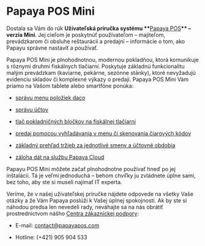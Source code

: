 # Papaya POS Mini

Dostala sa Vám do rúk **Užívateľská príručka systému \*\***[Papaya POS](http://www.papayapos.com/)**\*\* – verzia Mini**. Jej cieľom je poskytnúť používateľom – majiteľom, prevádzkarom či obsluhe reštaurácií a predajní – informácie o tom, ako Papayu správne nastaviť a používať.

Papaya POS Mini je plnohodnotnou, modernou pokladňou, ktorá komunikuje s rôznymi druhmi fiskálnych tlačiarní. Poskytuje základnú funkcionalitu malým prevádzkam \(kaviarne, pekárne, sezónne stánky\), ktoré nevyžadujú evidenciu skladov či komplexné výkazy o predaji. Papaya POS Mini Vám priamo na Vašom tablete alebo smartfóne ponúka:

* [správu menu položiek daco](/sk/nastavenia-predajného-menu.html)

* [správu účtov](http://docs.papayapos.sk/sk/sprava_uctov/praca_s_uctom.html)

* [tlač pokladničných bločkov na fiskálnej tlačiarni](http://docs.papayapos.sk/sk/periferie/fiskalna_tlaciaren.html)

* [predaj pomocou vyhľadávania v menu či skenovania čiarových kódov](http://docs.papayapos.sk/sk/periferie/skener_ciarovych_kodov.html)

* [základný prehľad tržieb za jednotlivé smeny a účtovné obdobia](http://docs.papayapos.sk/sk/uctovne_obdobia_a_smeny/README.html)

* [záloha dát na službu Papaya Cloud](http://docs.papayapos.sk/sk/zalohy_dat/README.html)


Papayu POS Mini môžete začať plnohodnotne používať hneď po jej inštalácii. Tá je veľmi jednoduchá – behom chvíľky ju zvládnete úplne sami, bez toho, aby ste si museli najímať IT experta.

Veríme, že v našej užívateľskej príručke nájdete odpovede na všetky Vaše otázky a že Vám Papaya poslúži k Vašej úplnej spokojnosti. Ak by ste si náhodou predsa len nevedeli rady, neváhajte sa na nás obrátiť prostredníctvom nášho [Centra zákazníckej podpory](#neváhajte):

* E-mail: contact@papayapos.com

* Hotline: \(+421\) 905 904 533


